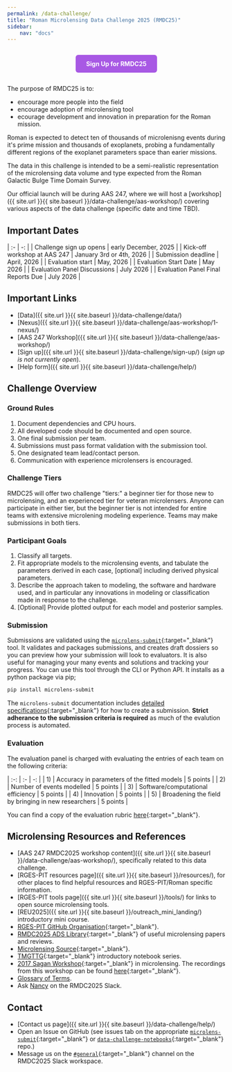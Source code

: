 ```yaml
---
permalink: /data-challenge/
title: "Roman Microlensing Data Challenge 2025 (RMDC25)"
sidebar:
    nav: "docs"
---
```


<!-- sign up button -->
<div style="text-align: center; margin: 2em 0;">
  <a href="{{ site.url }}{{ site.baseurl }}/data-challenge/sign-up/" style="background-color: #a859e4; color: white; padding: 12px 24px; text-decoration: none; border-radius: 6px; font-weight: bold; display: inline-block; transition: background-color 0.2s;">Sign Up for RMDC25</a>
</div>

The purpose of RMDC25 is to:
* encourage more people into the field
* encourage adoption of microlensing tool
* ecourage development and innovation
in preparation for the Roman mission. 

Roman is expected to detect ten of thousands of microlenisng events during it's prime mission and thousands of exoplanets, probing a fundamentally different regions of the exoplanet parameters space than earier missions.

<!-- Add a figure? -->

The data in this challenge is intended to be a semi-realistic representation of the microlensing data volume and type expected from the Roman Galactic Bulge Time Domain Survey. 

Our official launch will be during AAS 247, where we will host a [workshop]({{ site.url }}{{ site.baseurl }}/data-challenge/aas-workshop/) covering various aspects of the data challenge (specific date and time TBD).

## Important Dates

| :- | -: |
| Challenge sign up opens | early December, 2025 |
| Kick-off workshop at AAS 247 | January 3rd or 4th, 2026 |
| Submission deadline | April, 2026 |
| Evaluation start | May, 2026 |
| Evaluation Start Date | May 2026 |
| Evaluation Panel Discussions | July 2026 |
| Evaluation Panel Final Reports Due | July 2026 |

## Important Links

- [Data]({{ site.url }}{{ site.baseurl }}/data-challenge/data/)
- [Nexus]({{ site.url }}{{ site.baseurl }}/data-challenge/aas-workshop/1-nexus/)
- [AAS 247 Workshop]({{ site.url }}{{ site.baseurl }}/data-challenge/aas-workshop/)
- [Sign up]({{ site.url }}{{ site.baseurl }}/data-challenge/sign-up/) (*sign up is not currently open*).
- [Help form]({{ site.url }}{{ site.baseurl }}/data-challenge/help/)

## Challenge Overview

### Ground Rules

1) Document dependencies and CPU hours.  
2) All developed code should be documented and open source.  
3) One final submission per team.  
4) Submissions must pass format validation with the submission tool.  
5) One designated team lead/contact person.  
6) Communication with experience microlensers is encouraged.  

### Challenge Tiers

RMDC25 will offer two challenge "tiers:" a beginner tier for those new to microlensing, and an experienced tier for veteran microlensers. Anyone can participate in either tier, but the beginner tier is not intended for entire teams with extensive microlening modeling experience. Teams may make submissions in both tiers.

### Participant Goals

1) Classify all targets.  
2) Fit appropriate models to the microlensing events, and tabulate the parameters derived in each case, [optional] including derived physical parameters.  
3) Describe the approach taken to modeling, the software and hardware used, and in particular any innovations in modeling or classification made in response to the 
challenge.  
4) [Optional] Provide plotted output for each model and posterior samples.  

### Submission

Submissions are validated using the [`microlens-submit`](https://microlens-submit.readthedocs.io/en/latest/){:target="_blank"} tool. It validates and packages submissions, and creates draft dossiers so you can preview how your submission will look to evaluators. It is also useful for managing your many events and solutions and tracking your progress. You can use this tool through the
CLI or Python API. It installs as a python package via pip;

```bash
pip install microlens-submit
```

The `microlens-submit` documentation includes [detailed specifications](https://microlens-submit.readthedocs.io/en/latest/submission_manual.html){:target="_blank"} for how to create a submission. **Strict adherance to the submission criteria is required** as much of the evalution process is automated.

### Evaluation

The evaluation panel is charged with evaluating the entries of each team on the following criteria:

| :-: | :- | -: |
| 1) | Accuracy in parameters of the fitted models	| 5 points |
| 2) | Number of events modelled | 5 points |
| 3) | Software/computational efficiency | 5 points |
| 4) | Innovation | 5 points |
| 5) | Broadening the field by bringing in new researchers | 5 points |

You can find a copy of the evaluation rubric [here](https://rges-pit.org/data-challenge){:target="_blank"}.

## Microlensing Resources and References

* [AAS 247 RMDC2025 workshop content]({{ site.url }}{{ site.baseurl }}/data-challenge/aas-workshop/), specifically related to this data challenge.
* [RGES-PIT resources page]({{ site.url }}{{ site.baseurl }}/resources/), for other places to find helpful resources and RGES-PIT/Roman specific information.  
* [RGES-PIT tools page]({{ site.url }}{{ site.baseurl }}/tools/) for links to open source microlensing tools.  
* [REU2025]({{ site.url }}{{ site.baseurl }}/outreach_mini_landing/) introductory mini course.
* [RGES-PIT GitHub Organisation](https://github.com/rges-pit){:target="_blank"}.
* [RMDC2025 ADS Library](https://ui.adsabs.harvard.edu/public-libraries/gRI3mf-LQAGs3HbN4fuRSg){:target="_blank"} of useful microlensing papers and reviews.  
* [Microlensing Source](https://www.microlensing-source.org/){:target="_blank"}.  
* [TMGTTG](https://github.com/AmberLee2427/TheMicrolensersGuideToTheGalaxy.git){:target="_blank"} introductory notebook series.  
* [2017 Sagan Workshop](http://nexsci.caltech.edu/workshop/2017/){:target="_blank"} in microlensing. The recordings from this workshop can be found [here](https://www.youtube.com/watch?v=QPfKucBb9B8&list=PLIbTYGsIVYthWRS14eCEK8SK9IOTcaYsf){:target="_blank"}. 
* [Glossary of Terms](https://www.microlensing-source.org/glossary/).  
* Ask [Nancy](https://rmdc2025.slack.com/archives/D098SMZTNR2) on the RMDC2025 Slack. <!-- or connect to her MCP server -->

## Contact

* [Contact us page]({{ site.url }}{{ site.baseurl }}/data-challenge/help/)
* Open an Issue on GitHub (see issues tab on the appropriate [`microlens-submit`](https://github.com/rges-pit/microlens-submit/issues){:target="_blank"} or [`data-challenge-notebooks`](https://github.com/rges-pit/data-challenge-notebooks/issues){:target="_blank"} repo.)
* Message us on the [`#general`](https://rmdc2025.slack.com/archives/C096QG09P5F){:target="_blank"} channel on the RMDC2025 Slack workspace.
